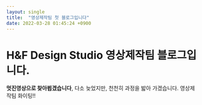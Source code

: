```yaml
---
layout: single
title:  "영상제작팀 첫 블로그입니다"
date: 2022-03-28 01:45:24 +0900
---
```


# H&F Design Studio 영상제작팀 블로그입니다.

**멋진영상으로 찾아뵙겠습니다**, 다소 늦었지만, 천천히 과정을 밟아 가겠습니다.
영상제작팀 화이팅!!
